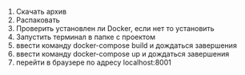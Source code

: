 1. Скачать архив
2. Распаковать
3. Проверить установлен ли Docker, если нет то установить
4. Запустить терминал в папке с проектом
5. ввести команду docker-compose build и дождаться завершения
6. ввести команду docker-compose up и дождаться завершения
7. перейти в браузере по адресу localhost:8001